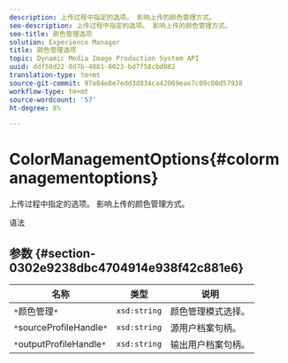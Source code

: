 ```yaml
---
description: 上传过程中指定的选项。 影响上传的颜色管理方式。
seo-description: 上传过程中指定的选项。 影响上传的颜色管理方式。
seo-title: 颜色管理选项
solution: Experience Manager
title: 颜色管理选项
topic: Dynamic Media Image Production System API
uuid: ddf50d22-8d7b-4881-8023-bd7f58cbd882
translation-type: tm+mt
source-git-commit: 97a84e8e7edd3d834ca42069eae7c09c00d57938
workflow-type: tm+mt
source-wordcount: '57'
ht-degree: 8%

---
```



# ColorManagementOptions{#colormanagementoptions}

上传过程中指定的选项。 影响上传的颜色管理方式。

语法

## 参数 {#section-0302e9238dbc4704914e938f42c881e6}

| 名称 | 类型 | 说明 |
|---|---|---|
| `*`颜色管理`*` | `xsd:string` | 颜色管理模式选择。 |
| `*`sourceProfileHandle`*` | `xsd:string` | 源用户档案句柄。 |
| `*`outputProfileHandle`*` | `xsd:string` | 输出用户档案句柄。 |

